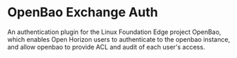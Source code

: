 # OpenBao Exchange Auth

An authentication plugin for the Linux Foundation Edge project OpenBao, which enables Open Horizon users to authenticate to the openbao instance, and allow openbao to provide ACL and audit of each user's access.
